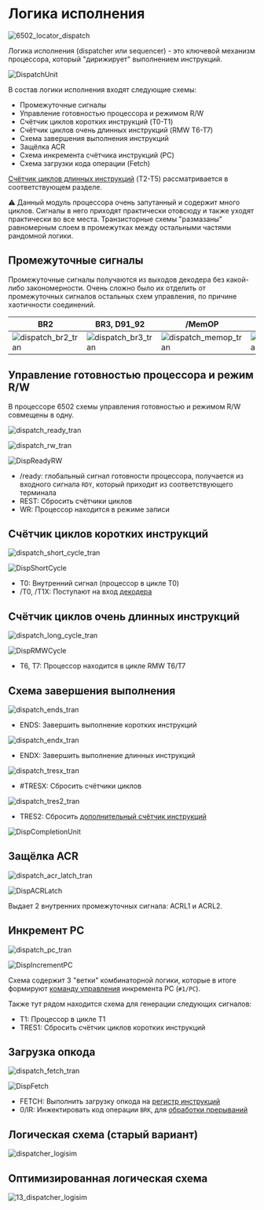 # Логика исполнения

![6502_locator_dispatch](/BreakingNESWiki/imgstore/6502/6502_locator_dispatch.jpg)

Логика исполнения (dispatcher или sequencer) - это ключевой механизм процессора, который "дирижирует" выполнением инструкций.

![DispatchUnit](/BreakingNESWiki/imgstore/6502/DispatchUnit.png)

В состав логики исполнения входят следующие схемы:
- Промежуточные сигналы
- Управление готовностью процессора и режимом R/W
- Счётчик циклов коротких инструкций (T0-T1)
- Счётчик циклов очень длинных инструкций (RMW T6-T7)
- Схема завершения выполнения инструкций
- Защёлка ACR
- Схема инкремента счётчика инструкций (PC)
- Схема загрузки кода операции (Fetch)

[Счётчик циклов длинных инструкций](extra_counter.md) (T2-T5) рассматривается в соответствующем разделе.

:warning: Данный модуль процессора очень запутанный и содержит много циклов. Сигналы в него приходят практически отовсюду и также уходят практически во все места. Транзисторные схемы "размазаны" равномерным слоем в промежутках между остальными частями рандомной логики.

## Промежуточные сигналы

Промежуточные сигналы получаются из выходов декодера без какой-либо закономерности. Очень сложно было их отделить от промежуточных сигналов остальных схем управления, по причине хаотичности соединений.

|BR2|BR3, D91_92|/MemOP|STORE, STOR|/SHIFT|
|---|---|---|---|---|
|![dispatch_br2_tran](/BreakingNESWiki/imgstore/6502/dispatch_br2_tran.jpg)|![dispatch_br3_tran](/BreakingNESWiki/imgstore/6502/dispatch_br3_tran.jpg)|![dispatch_memop_tran](/BreakingNESWiki/imgstore/6502/dispatch_memop_tran.jpg)|![dispatch_store_tran](/BreakingNESWiki/imgstore/6502/dispatch_store_tran.jpg)|![dispatch_shift_tran](/BreakingNESWiki/imgstore/6502/dispatch_shift_tran.jpg)|

## Управление готовностью процессора и режим R/W

В процессоре 6502 схемы управления готовностью и режимом R/W совмещены в одну. 

![dispatch_ready_tran](/BreakingNESWiki/imgstore/6502/dispatch_ready_tran.jpg)

![dispatch_rw_tran](/BreakingNESWiki/imgstore/6502/dispatch_rw_tran.jpg)

![DispReadyRW](/BreakingNESWiki/imgstore/6502/DispReadyRW.jpg)

- /ready: глобальный сигнал готовности процессора, получается из входного сигнала `RDY`, который приходит из соответствующего терминала
- REST: Сбросить счётчики циклов
- WR: Процессор находится в режиме записи

## Счётчик циклов коротких инструкций

![dispatch_short_cycle_tran](/BreakingNESWiki/imgstore/6502/dispatch_short_cycle_tran.jpg)

![DispShortCycle](/BreakingNESWiki/imgstore/6502/DispShortCycle.jpg)

- T0: Внутренний сигнал (процессор в цикле T0)
- /T0, /T1X: Поступают на вход [декодера](decoder.md)

## Счётчик циклов очень длинных инструкций

![dispatch_long_cycle_tran](/BreakingNESWiki/imgstore/6502/dispatch_long_cycle_tran.jpg)

![DispRMWCycle](/BreakingNESWiki/imgstore/6502/DispRMWCycle.jpg)

- T6, T7: Процессор находится в цикле RMW T6/T7

## Схема завершения выполнения

![dispatch_ends_tran](/BreakingNESWiki/imgstore/6502/dispatch_ends_tran.jpg)

- ENDS: Завершить выполнение коротких инструкций

![dispatch_endx_tran](/BreakingNESWiki/imgstore/6502/dispatch_endx_tran.jpg)

- ENDX: Завершить выполнение длинных инструкций

![dispatch_tresx_tran](/BreakingNESWiki/imgstore/6502/dispatch_tresx_tran.jpg)

- #TRESX: Сбросить счётчики циклов

![dispatch_tres2_tran](/BreakingNESWiki/imgstore/6502/dispatch_tres2_tran.jpg)

- TRES2: Сбросить [дополнительный счётчик инструкций](extra_counter.md)

![DispCompletionUnit](/BreakingNESWiki/imgstore/6502/DispCompletionUnit.jpg)

## Защёлка ACR

![dispatch_acr_latch_tran](/BreakingNESWiki/imgstore/6502/dispatch_acr_latch_tran.jpg)

![DispACRLatch](/BreakingNESWiki/imgstore/6502/DispACRLatch.jpg)

Выдает 2 внутренних промежуточных сигнала: ACRL1 и ACRL2.

## Инкремент PC

![dispatch_pc_tran](/BreakingNESWiki/imgstore/6502/dispatch_pc_tran.jpg)

![DispIncrementPC](/BreakingNESWiki/imgstore/6502/DispIncrementPC.jpg)

Схема содержит 3 "ветки" комбинаторной логики, которые в итоге формируют [команду управления](context_control.md) инкремента PC (`#1/PC`).

Также тут рядом находится схема для генерации следующих сигналов:
- T1: Процессор в цикле T1
- TRES1: Сбросить счётчик циклов коротких инструкций

## Загрузка опкода

![dispatch_fetch_tran](/BreakingNESWiki/imgstore/6502/dispatch_fetch_tran.jpg)

![DispFetch](/BreakingNESWiki/imgstore/6502/DispFetch.jpg)

- FETCH: Выполнить загрузку опкода на [регистр инструкций](ir.md)
- 0/IR: Инжектировать код операции `BRK`, для [обработки прерываний](interrupts.md)

## Логическая схема (старый вариант)

![dispatcher_logisim](/BreakingNESWiki/imgstore/6502/dispatcher_logisim.jpg)

## Оптимизированная логическая схема

![13_dispatcher_logisim](/BreakingNESWiki/imgstore/6502/ttlworks/13_dispatcher_logisim.png)
